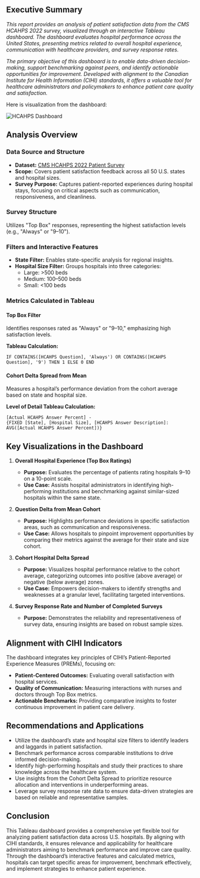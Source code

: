 ## Executive Summary

*This report provides an analysis of patient satisfaction data from the CMS HCAHPS 2022 survey, visualized through an interactive Tableau dashboard. The dashboard evaluates hospital performance across the United States, presenting metrics related to overall hospital experience, communication with healthcare providers, and survey response rates.*

*The primary objective of this dashboard is to enable data-driven decision-making, support benchmarking against peers, and identify actionable opportunities for improvement. Developed with alignment to the Canadian Institute for Health Information (CIHI) standards, it offers a valuable tool for healthcare administrators and policymakers to enhance patient care quality and satisfaction.*

Here is visualization from the dashboard:

![HCAHPS Dashboard](HCAHPS-Patient-Satisfaction-Scores-/1.JPG)

## Analysis Overview

### Data Source and Structure

- **Dataset:** [CMS HCAHPS 2022 Patient Survey](https://data.cms.gov/provider-data/search?fulltext=survey&theme=Hospitals)
- **Scope:** Covers patient satisfaction feedback across all 50 U.S. states and hospital sizes.
- **Survey Purpose:** Captures patient-reported experiences during hospital stays, focusing on critical aspects such as communication, responsiveness, and cleanliness.

### Survey Structure

Utilizes "Top Box" responses, representing the highest satisfaction levels (e.g., "Always" or "9–10").

### Filters and Interactive Features

- **State Filter:** Enables state-specific analysis for regional insights.
- **Hospital Size Filter:** Groups hospitals into three categories:
  - Large: >500 beds
  - Medium: 100–500 beds
  - Small: <100 beds

### Metrics Calculated in Tableau

#### Top Box Filter

Identifies responses rated as "Always" or "9–10," emphasizing high satisfaction levels.

**Tableau Calculation:**

```text
IF CONTAINS([HCAHPS Question], 'Always') OR CONTAINS([HCAHPS Question], '9') THEN 1 ELSE 0 END
```

#### Cohort Delta Spread from Mean

Measures a hospital’s performance deviation from the cohort average based on state and hospital size.

**Level of Detail Tableau Calculation:**

```text
[Actual HCAHPS Answer Percent] - 
{FIXED [State], [Hospital Size], [HCAHPS Answer Description]: AVG([Actual HCAHPS Answer Percent])}
```

## Key Visualizations in the Dashboard

1. **Overall Hospital Experience (Top Box Ratings)**
   - **Purpose:** Evaluates the percentage of patients rating hospitals 9–10 on a 10-point scale.
   - **Use Case:** Assists hospital administrators in identifying high-performing institutions and benchmarking against similar-sized hospitals within the same state.

2. **Question Delta from Mean Cohort**
   - **Purpose:** Highlights performance deviations in specific satisfaction areas, such as communication and responsiveness.
   - **Use Case:** Allows hospitals to pinpoint improvement opportunities by comparing their metrics against the average for their state and size cohort.

3. **Cohort Hospital Delta Spread**
   - **Purpose:** Visualizes hospital performance relative to the cohort average, categorizing outcomes into positive (above average) or negative (below average) zones.
   - **Use Case:** Empowers decision-makers to identify strengths and weaknesses at a granular level, facilitating targeted interventions.

4. **Survey Response Rate and Number of Completed Surveys**
   - **Purpose:** Demonstrates the reliability and representativeness of survey data, ensuring insights are based on robust sample sizes.

## Alignment with CIHI Indicators

The dashboard integrates key principles of CIHI’s Patient-Reported Experience Measures (PREMs), focusing on:

- **Patient-Centered Outcomes:** Evaluating overall satisfaction with hospital services.
- **Quality of Communication:** Measuring interactions with nurses and doctors through Top Box metrics.
- **Actionable Benchmarks:** Providing comparative insights to foster continuous improvement in patient care delivery.

## Recommendations and Applications
- Utilize the dashboard’s state and hospital size filters to identify leaders and laggards in patient satisfaction.
- Benchmark performance across comparable institutions to drive informed decision-making.
- Identify high-performing hospitals and study their practices to share knowledge across the healthcare system.
- Use insights from the Cohort Delta Spread to prioritize resource allocation and interventions in underperforming areas.
- Leverage survey response rate data to ensure data-driven strategies are based on reliable and representative samples.

## Conclusion

This Tableau dashboard provides a comprehensive yet flexible tool for analyzing patient satisfaction data across U.S. hospitals. By aligning with CIHI standards, it ensures relevance and applicability for healthcare administrators aiming to benchmark performance and improve care quality. Through the dashboard’s interactive features and calculated metrics, hospitals can target specific areas for improvement, benchmark effectively, and implement strategies to enhance patient experience.
```
